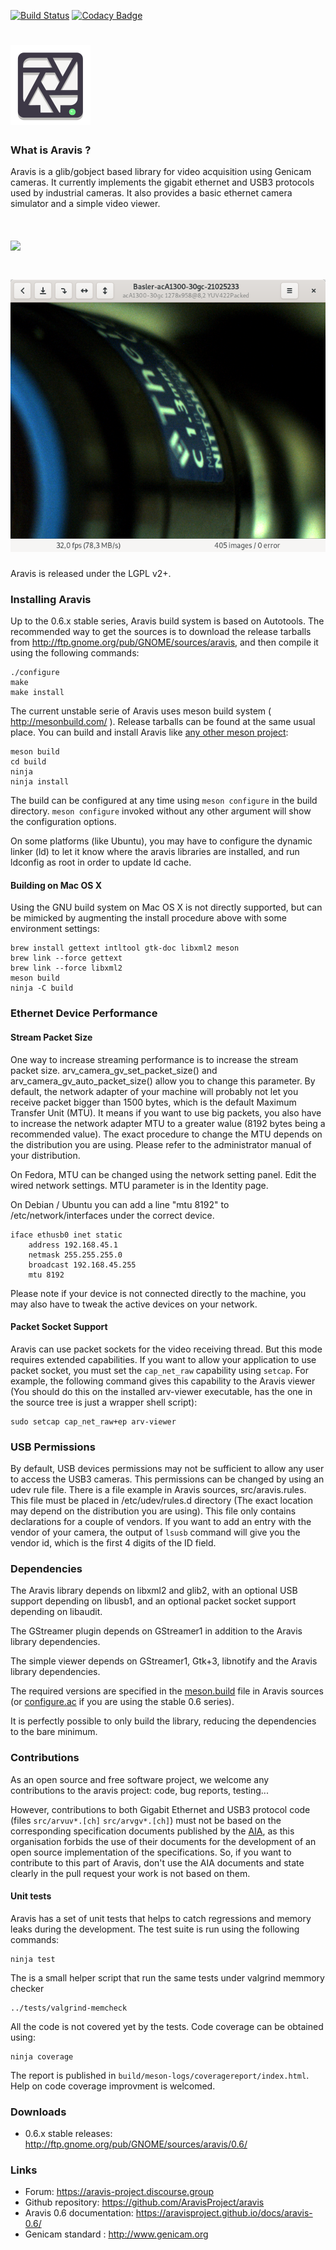 [![Build Status](https://travis-ci.org/AravisProject/aravis.svg?branch=master)](https://travis-ci.org/AravisProject/aravis)
[![Codacy Badge](https://api.codacy.com/project/badge/Grade/fa7d9c88e5594d709ab44e8bad01a569)](https://www.codacy.com/app/EmmanuelP/aravis?utm_source=github.com&amp;utm_medium=referral&amp;utm_content=AravisProject/aravis&amp;utm_campaign=Badge_Grade)

# ![](viewer/icons/gnome/128x128/apps/aravis.png)

### What is Aravis ?

Aravis is a glib/gobject based library for video acquisition using Genicam cameras. It currently implements the gigabit ethernet and USB3 protocols used by industrial cameras. It also provides a basic ethernet camera simulator and a simple video viewer.

# ![](viewer/data/aravis-0.8.png)
# ![](viewer/data/aravis-video.png)

Aravis is released under the LGPL v2+.

### Installing Aravis

Up to the 0.6.x stable series, Aravis build system is based on Autotools. The recommended way to get the sources is to download the release tarballs from http://ftp.gnome.org/pub/GNOME/sources/aravis, and then compile it using the following commands:

```
./configure
make
make install
```

The current unstable serie of Aravis uses meson build system ( http://mesonbuild.com/ ). Release tarballs can be found at the same usual place. You can build and install Aravis like [any other meson project](http://mesonbuild.com/Quick-guide.html#compiling-a-meson-project):

```
meson build
cd build
ninja
ninja install
```

The build can be configured at any time using `meson configure` in the build directory. `meson configure` invoked without any other argument will show the configuration options.

On some platforms (like Ubuntu), you may have to configure the dynamic linker (ld) to let it know where the aravis libraries are installed, and run ldconfig as root in order to update ld cache.

#### Building on Mac OS X

Using the GNU build system on Mac OS X is not directly supported, but can be mimicked by augmenting the install procedure above with some environment settings:

```
brew install gettext intltool gtk-doc libxml2 meson
brew link --force gettext
brew link --force libxml2
meson build
ninja -C build
```

### Ethernet Device Performance

#### Stream Packet Size

One way to increase streaming performance is to increase the stream packet size. arv_camera_gv_set_packet_size() and arv_camera_gv_auto_packet_size() allow you to change this parameter. By default, the network adapter of your machine will probably not let you receive packet bigger than 1500 bytes, which is the default Maximum Transfer Unit (MTU). It means if you want to use big packets, you also have to increase the network adapter MTU to a greater walue (8192 bytes being a recommended value). The exact procedure to change the MTU depends on the distribution you are using. Please refer to the administrator manual of your distribution.

On Fedora, MTU can be changed using the network setting panel. Edit the wired network settings. MTU parameter is in the Identity page.

On Debian / Ubuntu you can add a line "mtu 8192" to /etc/network/interfaces under the correct device.
```
iface ethusb0 inet static
	address 192.168.45.1
	netmask 255.255.255.0
	broadcast 192.168.45.255
	mtu 8192
```

Please note if your device is not connected directly to the machine, you may also have to tweak the active devices on your network.

#### Packet Socket Support

Aravis can use packet sockets for the video receiving thread. But this mode requires extended capabilities. If you want to allow your application to use packet socket, you must set the `cap_net_raw` capability using `setcap`. For example, the following command gives this capability to the Aravis viewer (You should do this on the installed arv-viewer executable, has the one in the source tree is just a wrapper shell script):

```
sudo setcap cap_net_raw+ep arv-viewer
```

### USB Permissions

By default, USB devices permissions may not be sufficient to allow any user to access the USB3 cameras. This permissions can be changed by using an udev rule file. There is a file example in Aravis sources, src/aravis.rules. This file must be placed in /etc/udev/rules.d directory (The exact location may depend on the distribution you are using). This file only contains declarations for a couple of vendors. If you want to add an entry with the vendor of your camera, the output of `lsusb` command will give you the vendor id, which is the first 4 digits of the ID field.

### Dependencies

The Aravis library depends on libxml2 and glib2, with an optional USB support depending on libusb1, and an optional packet socket support depending on libaudit.

The GStreamer plugin depends on GStreamer1 in addition to the Aravis library dependencies.

The simple viewer depends on GStreamer1, Gtk+3, libnotify and the Aravis library dependencies.

The required versions are specified in the [meson.build](https://github.com/AravisProject/aravis/blob/master/meson.build) file in Aravis sources (or [configure.ac](https://github.com/AravisProject/aravis/blob/aravis-0-6/configure.ac) if you are using the stable 0.6 series).

It is perfectly possible to only build the library, reducing the dependencies to the bare minimum.

### Contributions

As an open source and free software project, we welcome any contributions to the aravis project: code, bug reports, testing...

However, contributions to both Gigabit Ethernet and USB3 protocol code (files `src/arvuv*.[ch]` `src/arvgv*.[ch]`) must not be based on the corresponding specification documents published by the [AIA](http://www.visiononline.org/), as this organisation forbids the use of their documents for the development of an open source implementation of the specifications. So, if you want to contribute to this part of Aravis, don't use the AIA documents and state clearly in the pull request your work is not based on them.

#### Unit tests

Aravis has a set of unit tests that helps to catch regressions and memory leaks during the development. The test suite is run using the following commands:

```
ninja test
```

The is a small helper script that run the same tests under valgrind memmory checker

```
../tests/valgrind-memcheck
```

All the code is not covered yet by the tests. Code coverage can be obtained using:

```
ninja coverage
```

The report is published in `build/meson-logs/coveragereport/index.html`. Help on code coverage improvment is welcomed.

### Downloads

* 0.6.x stable releases: http://ftp.gnome.org/pub/GNOME/sources/aravis/0.6/

### Links

* Forum: https://aravis-project.discourse.group
* Github repository: https://github.com/AravisProject/aravis
* Aravis 0.6 documentation: https://aravisproject.github.io/docs/aravis-0.6/
* Genicam standard : http://www.genicam.org
